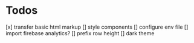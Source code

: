 # Todos

[x] transfer basic html markup
[] style components
[] configure env file
[] import firebase analytics?
[] prefix row height
[] dark theme
